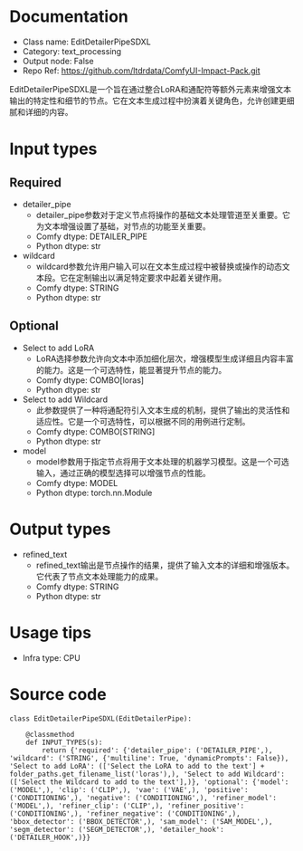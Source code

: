 # Documentation
- Class name: EditDetailerPipeSDXL
- Category: text_processing
- Output node: False
- Repo Ref: https://github.com/ltdrdata/ComfyUI-Impact-Pack.git

EditDetailerPipeSDXL是一个旨在通过整合LoRA和通配符等额外元素来增强文本输出的特定性和细节的节点。它在文本生成过程中扮演着关键角色，允许创建更细腻和详细的内容。

# Input types
## Required
- detailer_pipe
    - detailer_pipe参数对于定义节点将操作的基础文本处理管道至关重要。它为文本增强设置了基础，对节点的功能至关重要。
    - Comfy dtype: DETAILER_PIPE
    - Python dtype: str
- wildcard
    - wildcard参数允许用户输入可以在文本生成过程中被替换或操作的动态文本段。它在定制输出以满足特定要求中起着关键作用。
    - Comfy dtype: STRING
    - Python dtype: str
## Optional
- Select to add LoRA
    - LoRA选择参数允许向文本中添加细化层次，增强模型生成详细且内容丰富的能力。这是一个可选特性，能显著提升节点的能力。
    - Comfy dtype: COMBO[loras]
    - Python dtype: str
- Select to add Wildcard
    - 此参数提供了一种将通配符引入文本生成的机制，提供了输出的灵活性和适应性。它是一个可选特性，可以根据不同的用例进行定制。
    - Comfy dtype: COMBO[STRING]
    - Python dtype: str
- model
    - model参数用于指定节点将用于文本处理的机器学习模型。这是一个可选输入，通过正确的模型选择可以增强节点的性能。
    - Comfy dtype: MODEL
    - Python dtype: torch.nn.Module

# Output types
- refined_text
    - refined_text输出是节点操作的结果，提供了输入文本的详细和增强版本。它代表了节点文本处理能力的成果。
    - Comfy dtype: STRING
    - Python dtype: str

# Usage tips
- Infra type: CPU

# Source code
```
class EditDetailerPipeSDXL(EditDetailerPipe):

    @classmethod
    def INPUT_TYPES(s):
        return {'required': {'detailer_pipe': ('DETAILER_PIPE',), 'wildcard': ('STRING', {'multiline': True, 'dynamicPrompts': False}), 'Select to add LoRA': (['Select the LoRA to add to the text'] + folder_paths.get_filename_list('loras'),), 'Select to add Wildcard': (['Select the Wildcard to add to the text'],)}, 'optional': {'model': ('MODEL',), 'clip': ('CLIP',), 'vae': ('VAE',), 'positive': ('CONDITIONING',), 'negative': ('CONDITIONING',), 'refiner_model': ('MODEL',), 'refiner_clip': ('CLIP',), 'refiner_positive': ('CONDITIONING',), 'refiner_negative': ('CONDITIONING',), 'bbox_detector': ('BBOX_DETECTOR',), 'sam_model': ('SAM_MODEL',), 'segm_detector': ('SEGM_DETECTOR',), 'detailer_hook': ('DETAILER_HOOK',)}}
```